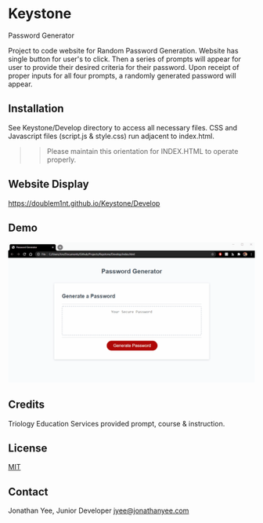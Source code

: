 # Keystone
Password Generator

Project to code website for Random Password Generation. Website has single button for user's to click. Then a series of prompts will appear for user to provide their desired criteria for their password. Upon receipt of proper inputs for all four prompts, a randomly generated password will appear. 

## Installation

See Keystone/Develop directory to access all necessary files. CSS and Javascript files (script.js & style.css) run adjacent to index.html. 
>> Please maintain this orientation for INDEX.HTML to operate properly. 

## Website Display
https://doublem1nt.github.io/Keystone/Develop

## Demo
![demo](./Screenshots/demo.gif "demo")

## Credits 
Triology Education Services provided prompt, course & instruction. 

## License
[MIT](https://choosealicense.com/licenses/mit/)

## Contact
Jonathan Yee, Junior Developer
jyee@jonathanyee.com